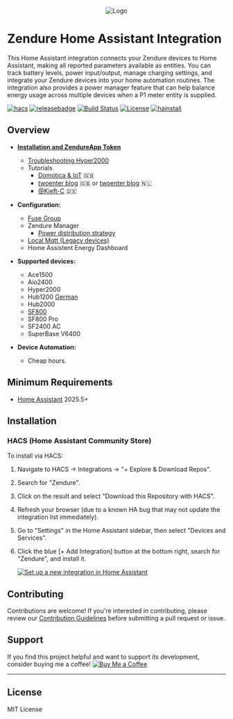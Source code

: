 <p align="center">
  <img src="https://zendure.com/cdn/shop/files/zendure-logo-infinity-charge_240x.png?v=1717728038" alt="Logo">
</p>

# Zendure Home Assistant Integration
This Home Assistant integration connects your Zendure devices to Home Assistant, making all reported parameters available as entities. You can track battery levels, power input/output, manage charging settings, and integrate your Zendure devices into your home automation routines. The integration also provides a power manager feature that can help balance energy usage across multiple devices when a P1 meter entity is supplied.


[![hacs][hacsbadge]][hacs] [![releasebadge]][release] [![Build Status][buildstatus-shield]][buildstatus-link] [![License][license-shield]](LICENSE.md) [![hainstall][hainstallbadge]][hainstall]

## Overview

- **[Installation and ZendureApp Token](https://github.com/Zendure/Zendure-HA/wiki/Installation)**
  - [Troubleshooting Hyper2000](https://github.com/Zendure/Zendure-HA/wiki/Troubleshooting) 
  - Tutorials
    - [Domotica & IoT](https://iotdomotica.nl/tutorial/install-zendure-home-assistant-integration-tutorial) 🇬🇧
    - [twoenter blog](https://www.twoenter.nl/blog/en/smarthome-en/zendure-home-battery-home-assistant-integration/) 🇬🇧 or [twoenter blog](https://www.twoenter.nl/blog/home-assistant-nl/zendure-thuisaccu-integratie-met-home-assistant/) 🇳🇱
    - [@Kieft-C](https://github.com/Kieft-C/Zendure-BKW-PV/wiki/Installation-Zendure-Home-Assistant-integration-%E2%80%93-Tutorial) 🇩🇪

- **Configuration:**
  - [Fuse Group](https://github.com/Zendure/Zendure-HA/wiki/Fuse-Group) 
  - Zendure Manager
    - [Power distribution strategy](https://github.com/Zendure/Zendure-HA/wiki/Power-distribution-strategy)
  - [Local Mqtt (Legacy devices)](https://github.com/Zendure/Zendure-HA/wiki/Local-Mqtt-(Legacy-Devices))
  - Home Assistent Energy Dashboard

- **Supported devices:**
  - Ace1500
  - Aio2400
  - Hyper2000
  - Hub1200 [German](https://github.com/Zendure/Zendure-HA/wiki/SolarFlow-Hub1200-German)
  - Hub2000
  - [SF800](https://github.com/Zendure/Zendure-HA/wiki/SolarFlow-800)
  - SF800 Pro
  - SF2400 AC
  - SuperBase V6400

- **Device Automation:**
  - Cheap hours.

## Minimum Requirements
- [Home Assistant](https://github.com/home-assistant/core) 2025.5+

## Installation

### HACS (Home Assistant Community Store)

To install via HACS:

1. Navigate to HACS -> Integrations -> "+ Explore & Download Repos".
2. Search for "Zendure".
3. Click on the result and select "Download this Repository with HACS".
4. Refresh your browser (due to a known HA bug that may not update the integration list immediately).
5. Go to "Settings" in the Home Assistant sidebar, then select "Devices and Services".
6. Click the blue [+ Add Integration] button at the bottom right, search for "Zendure", and install it.

   [![Set up a new integration in Home Assistant](https://my.home-assistant.io/badges/config_flow_start.svg)](https://my.home-assistant.io/redirect/config_flow_start/?domain=zendure_ha)


## Contributing

Contributions are welcome! If you're interested in contributing, please review our [Contribution Guidelines](CONTRIBUTING.md) before submitting a pull request or issue.

## Support

If you find this project helpful and want to support its development, consider buying me a coffee!
[![Buy Me a Coffee][buymecoffeebadge]][buymecoffee]

---

[buymecoffee]: https://www.buymeacoffee.com/fireson
[buymecoffeebadge]: https://www.buymeacoffee.com/assets/img/custom_images/orange_img.png
[license-shield]: https://img.shields.io/github/license/zendure/zendure-ha.svg?style=for-the-badge
[hacs]: https://github.com/zendure/zendure-ha
[hacsbadge]: https://img.shields.io/badge/HACS-Default-orange.svg?style=for-the-badge
[release]: https://github.com/zendure/zendure-ha/releases
[releasebadge]: https://img.shields.io/github/v/release/zendure/zendure-ha?style=for-the-badge
[buildstatus-shield]: https://img.shields.io/github/actions/workflow/status/zendure/zendure-ha/push.yml?branch=main&style=for-the-badge
[buildstatus-link]: https://github.com/zendure/zendure-ha/actions

[hainstall]: https://my.home-assistant.io/redirect/config_flow_start/?domain=zendure_ha
[hainstallbadge]: https://img.shields.io/badge/dynamic/json?style=for-the-badge&logo=home-assistant&logoColor=ccc&label=usage&suffix=%20installs&cacheSeconds=15600&url=https://analytics.home-assistant.io/custom_integrations.json&query=$.zendure_ha.total


## License

MIT License
